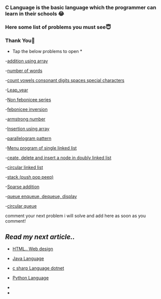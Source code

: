 ### C Language is the basic language which the programmer can learn in their schools 😂

### Here some list of problems you must see😇

### Thank You🤠

* Tap the below problems to open *

-[addition using array](https://code.dcoder.tech/feed/code/5e6e7f5991f9d34e4b861675/add) 

-[number of words](https://code.dcoder.tech/feed/code/60850479a4ef8c070772fd26/number-of-words) 

-[count vowels consonant digits spaces special characters](https://code.dcoder.tech/feed/code/60850374210db60708506de7/count-vowels-consonant-digits-spaces-special-characters)

-[Leap_year](https://code.dcoder.tech/feed/code/6016848d6f3a5c14671ed9f8/leap_year_)
  
-[Non febonicee series ](https://code.dcoder.tech/feed/code/5e3fa84a7247d666229ee6ad/nonfebonacciseries)
  
-[febonicee inversion ](https://code.dcoder.tech/feed/code/608508a42b3403071865d557/febonicee-inversion)
  
-[armstrong number ](https://code.dcoder.tech/feed/code/608504f337e017071742139f/armstrong-number)
  
-[Insertion using array](https://code.dcoder.tech/feed/code/5e3fb0c97247d666229ee9cb/insertion)
  
-[parallelogram pattern ](https://code.dcoder.tech/feed/code/608500db210db60708506bb5/parallelogram-pattern)
  
-[Menu program of single linked list](https://code.dcoder.tech/feed/code/5e7a1aaba018d34326319d93/single-linked-list)
  
-[ceate, delete and insert a node in doubly linked list](https://code.dcoder.tech/feed/code/5e8362f707c88916a78c426b/create_insert_and_delete_a_node_in_doubly_linked-list)

-[circular linked list](https://code.dcoder.tech/feed/code/5e89db95f33ed24092a1f2c6/circular_linked_list)
  
-[stack (push pop peep)](https://code.dcoder.tech/feed/code/5e3fb0c97247d666229ee9ce/stack_ar)

-[Sparse addition](https://code.dcoder.tech/feed/code/5e3fb0a47247d666229ee9b6/sparseadd)

-[queue  enqueue, dequeue, display](https://code.dcoder.tech/feed/code/5e85f3b926b8ba20c8d9c5ba/queue)
  
-[circular queue ](https://code.dcoder.tech/files/code/5e871ceea5c4e02c5469d950/circular-queue)
  






comment your next problem i will solve and add here as soon as you comment!


*Read my next article..*
- 
- [HTML.. Web design ](https://code.dcoder.tech/files/article/60852494210db607085086ee/html-web-design-) 

- [Java Language ](https://code.dcoder.tech/feed/article/60852e842b3403071865f0c7/java-language-)
  
- [c sharp Language dotnet](https://code.dcoder.tech/feed/article/6085413337e01707174236b0/c-sharp-language-dotnet)

- [Python Language ](https://code.dcoder.tech/files/article/60856417a4ef8c070773350a/python-language-)
  
- 
  
- 

